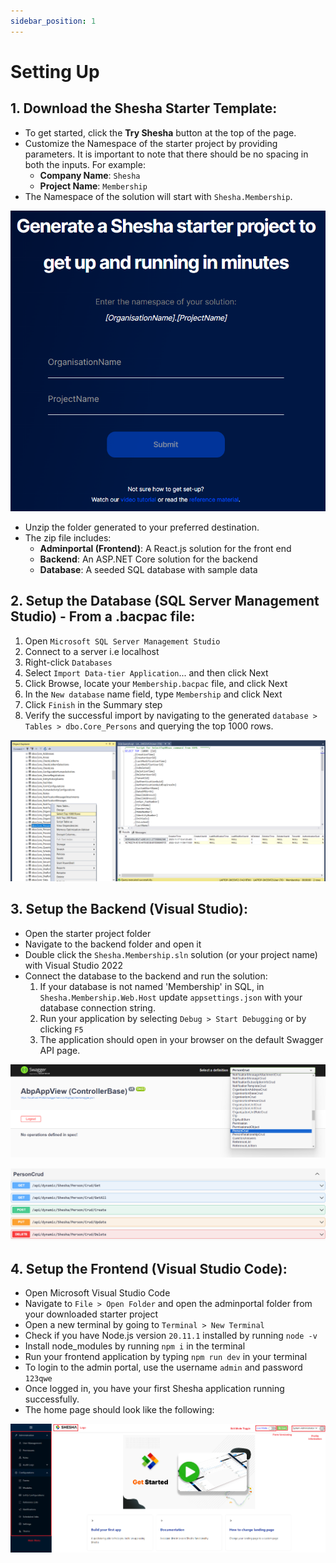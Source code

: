 ```yaml
---
sidebar_position: 1
---
```


# Setting Up

## 1. Download the Shesha Starter Template:

- To get started, click the **Try Shesha** button at the top of the page.
- Customize the Namespace of the starter project by providing parameters. It is important to note that there should be no spacing in both the inputs. For example:
  - **Company Name**: `Shesha`
  - **Project Name**: `Membership`
- The Namespace of the solution will start with `Shesha.Membership`.

![Get Shesha](./images/getshesha.png)

- Unzip the folder generated to your preferred destination.
- The zip file includes:
  - **Adminportal (Frontend)**: A React.js solution for the front end
  - **Backend**: An ASP.NET Core solution for the backend
  - **Database**: A seeded SQL database with sample data

## 2. Setup the Database (SQL Server Management Studio) - From a .bacpac file:

1.  Open `Microsoft SQL Server Management Studio`
2.  Connect to a server i.e localhost
3.  Right-click `Databases`
4.  Select `Import Data-tier Application`... and then click Next
5.  Click Browse, locate your `Membership.bacpac` file, and click Next
6.  In the `New database` name field, type `Membership` and click Next
7.  Click `Finish` in the Summary step
8.  Verify the successful import by navigating to the generated `database > Tables > dbo.Core_Persons` and querying the top 1000 rows.

![Get Shesha](./images/sql.png)

## 3. Setup the Backend (Visual Studio):

- Open the starter project folder
- Navigate to the backend folder and open it
- Double click the `Shesha.Membership.sln` solution (or your project name) with Visual Studio 2022
- Connect the database to the backend and run the solution:
  1.  If your database is not named 'Membership' in SQL, in `Shesha.Membership.Web.Host` update `appsettings.json` with your database connection string.
  2.  Run your application by selecting `Debug > Start Debugging` or by clicking `F5`
  3.  The application should open in your browser on the default Swagger API page.

![Get Shesha](./images/swagger1.png)

![Get Shesha](./images/swagger2.png)

## 4. Setup the Frontend (Visual Studio Code):

- Open Microsoft Visual Studio Code
- Navigate to `File > Open Folder` and open the adminportal folder from your downloaded starter project
- Open a new terminal by going to `Terminal > New Terminal`
- Check if you have Node.js version `20.11.1` installed by running `node -v`
- Install node_modules by running `npm i` in the terminal
- Run your frontend application by typing `npm run dev` in your terminal
- To login to the admin portal, use the username `admin` and password `123qwe`
- Once logged in, you have your first Shesha application running successfully.
- The home page should look like the following:

![Get Shesha](./images/landing.png)
